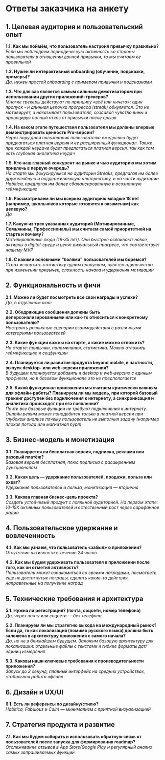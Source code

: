 # Ответы заказчика на анкету

## 1. Целевая аудитория и пользовательский опыт

**1.1. Как мы поймём, что пользователь настроил привычку правильно?**  
*Если мы наблюдаем периодическую активность со стороны пользователя в отношении данной привычки, то мы считаем ее правильной*

**1.2. Нужен ли интерактивный onboarding (обучение, подсказки, примеры)?**  
*Да, нужен простой onboarding с примером привычки и подсказками*

**1.3. Что для вас является самым сильным демотиватором при использовании других приложений-трекеров?**  
*Многие трекеры действуют по принципу «всё или ничего»: один пропуск - и длинная цепочка прогресса (streak) обнуляется. Это не мотивирует, а наказывает пользователя, создавая чувство вины и провоцируя полный отказ от привычки после срыва*

**1.4. На каком этапе путешествия пользователя мы должны впервые демонстрировать ценность Pro-версии?**  
*Через пару дней пользования пользователю ежедневно будет предлагаться платная версия и ее расширенный функционал. Также при каждой неудаче будет предлагаться платная версия, так как там есть глубокая аналитика неудач*

**1.5. Кто наш главный конкурент на рынке и чью аудиторию мы хотим привлечь в первую очередь?**  
*На старте мы фокусируемся на аудитории Streaks, предлагая им более дружелюбную и поддерживающую альтернативу, и на части аудитории Habitica, предлагая им более сбалансированную и осознанную геймификацию*

**1.6. Рассматриваем ли мы всерьез аудиторию младше 18 лет (например, школьников которые готовятся к экзаменам) как целевую?**  
*Да*

**1.7. Какую из трех указанных аудиторий (Мотивированные, Семьянины, Профессионалы) мы считаем самой приоритетной на старте и почему?**  
*Мотивированные люди (18-35 лет). Они быстрее осваивают новое, активны в digital-среде и ценят визуальный прогресс, что соответствует нашему MVP*

**1.8. С какими основными "болями" пользователей мы боремся?**  
*Страх испортить статистику одним пропуском, чувство одиночества при изменении привычек, сложность начала и удержания мотивации*

## 2. Функциональность и фичи

**2.1. Можно ли будет посмотреть все свои награды и успехи?**  
*Да, в отдельном окне*

**2.2. Ободряющие сообщения должны быть деперсонализированными или как-то относиться к конкретному пользователю?**  
*Настроить различные сценарии взаимодействия с различными категориями пользователей*

**2.3. Какие функции важны на старте, а какие можно отложить?**  
*На старте: привычки, напоминания, статистика. Можно отложить геймификацию и соцфункции*

**2.4. Планируется ли развитие продукта beyond mobile, в частности, выпуск desktop- или web-версии приложения?**  
*В будущем планируется добавить и desktop и web-версию с единым профилем, но в базовом функционале это не предполагается*

**2.5. Какой функционал приложения мы считаем критически важным для офлайн-работы? Планируем ли мы модель, при которой базовый трекинг доступен без подключения к интернету, а синхронизация и аналитика происходят при его появлении?**  
*Почти все базовые функции не требуют подключения к интернету. Онлайн режим может понадобится только в платной версии при глубоком анализе почему пользователь не выполнил задачу (например плохая погода или магнитная буря)*

## 3. Бизнес-модель и монетизация

**3.1. Планируется ли бесплатная версия, подписка, реклама или разовый платёж?**  
*Базовая версия бесплатная, плюс подписка с расширенным функционалом*

**3.2. Какая цель — удержание пользователей, продажи, польза или охват?**  
*Удержание пользователей и польза, монетизация — вторично*

**3.3. Какова главная бизнес-цель проекта?**  
*Создать устойчивый продукт с лояльной аудиторией. На первом этапе: 10-15K активных пользователей и естественный рост через сарафанное радио*

## 4. Пользовательское удержание и вовлеченность

**4.1. Как мы узнаем, что пользователь «забыл» о приложении?**  
*Отсутствие активности в течение 24 часов*

**4.2. Как мы будем удерживать пользователя в приложении после того, как он отметил активность?**  
*Пользователь может ознакомиться со своими наградами, посмотреть еще не достигнутые награды, сделать какие-то действия, направленные на получение наград*

## 5. Технические требования и архитектура

**5.1. Нужна ли регистрация? (почта, соцсети, номер телефона)**  
*Да, через почту или соцсети — без телефона*

**5.2. Планируем ли мы стратегию выхода на международный рынок? Если да, то как локализация (помимо русского языка) должна быть заложена в архитектуру приложения с самого начала?**  
*Да, но не в ближайшем будущем. Заложим базовую архитектуру для локализации: отдельные файлы с текстами и гибкие форматы дат/единиц измерения*

**5.3. Каковы наши ключевые требования к производительности приложения?**  
*Запуск до 2 секунд, плавный интерфейс на средних устройствах, стабильная работа офлайн*

## 6. Дизайн и UX/UI

**6.1. Есть ли референсы по дизайну/стилю?**  
*Habitica, Fabulous и Calm — минимализм с приятной визуализацией*

## 7. Стратегия продукта и развитие

**7.1. Как мы будем собирать и использовать обратную связь от пользователей после запуска для формирования roadmap?**  
*Отслеживание отзывов в App Store/Google Play и регулярный анализ самых запрашиваемых функций*
